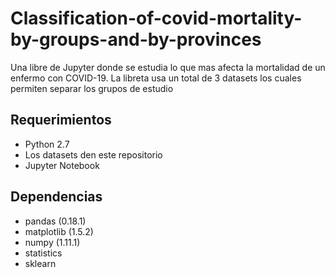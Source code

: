 # Classification-of-covid-mortality-by-groups-and-by-provinces

Una libre de Jupyter donde se estudia lo que mas afecta la mortalidad de un enfermo con COVID-19.
La libreta usa un total de 3 datasets los cuales permiten separar los grupos de estudio

## Requerimientos 

* Python 2.7
* Los datasets den este repositorio
* Jupyter Notebook

## Dependencias

* pandas (0.18.1)
* matplotlib (1.5.2)
* numpy (1.11.1) 
* statistics
* sklearn


